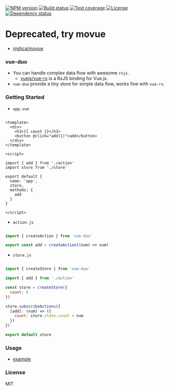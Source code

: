 
[![NPM version][npm-img]][npm-url]
[![Build status][travis-img]][travis-url]
[![Test coverage][coveralls-img]][coveralls-url]
[![License][license-img]][license-url]
[![Dependency status][david-img]][david-url]

# Deprecated, try movue

* [nighca/movue](https://github.com/nighca/movue)

### vue-duo

* You can handle complex data flow with awesome `rxjs`.
  - [vuejs/vue-rx](https://github.com/vuejs/vue-rx) is a RxJS binding for Vue.js.
* `vue-duo` provide a tiny store for simple data flow, works fine with `vue-rx`.

### Getting Started

* `app.vue`

```vue

<template>
  <div>
    <h3>{{ count }}</h3>
    <button @click="add(1)">add</button>
  </div>
</template>

<script>

import { add } from './action'
import store from './store'

export default {
  name: 'app',
  store,
  methods: {
    add
  }
}

</script>

```

* `action.js`

```js

import { createAction } from 'vue-duo'

export const add = createAction((num) => num)

```

* `store.js`

```js

import { createStore } from 'vue-duo'

import { add } from './action'

const store = createStore({
  count: 0
})

store.subscribeActions({
  [add]: (num) => ({
    count: store.state.count + num
  })
})

export default store

```

### Usage

* [example](example)

### License
MIT

[npm-img]: https://img.shields.io/npm/v/vue-duo.svg?style=flat-square
[npm-url]: https://npmjs.org/package/vue-duo
[travis-img]: https://img.shields.io/travis/haoxins/vue-duo.svg?style=flat-square
[travis-url]: https://travis-ci.org/haoxins/vue-duo
[coveralls-img]: https://img.shields.io/coveralls/haoxins/vue-duo.svg?style=flat-square
[coveralls-url]: https://coveralls.io/r/haoxins/vue-duo?branch=master
[license-img]: http://img.shields.io/badge/license-MIT-green.svg?style=flat-square
[license-url]: http://opensource.org/licenses/MIT
[david-img]: https://img.shields.io/david/haoxins/vue-duo.svg?style=flat-square
[david-url]: https://david-dm.org/haoxins/vue-duo
